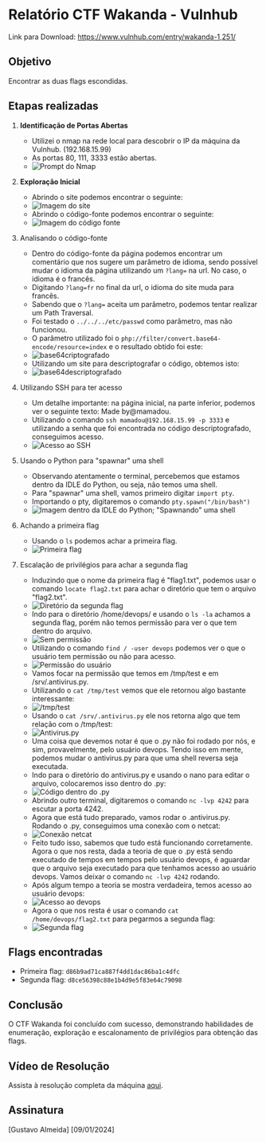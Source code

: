 # Relatório CTF Wakanda - Vulnhub
Link para Download: https://www.vulnhub.com/entry/wakanda-1,251/

## Objetivo
Encontrar as duas flags escondidas.

## Etapas realizadas

1. **Identificação de Portas Abertas**
   - Utilizei o nmap na rede local para descobrir o IP da máquina da Vulnhub. (192.168.15.99)
   - As portas 80, 111, 3333 estão abertas.
   - ![Prompt do Nmap](https://github.com/Finkeel/Relatorio-Wakanda/blob/main/imagens/scannmap.png)

2. **Exploração Inicial**
   - Abrindo o site podemos encontrar o seguinte:
   - ![Imagem do site](https://github.com/Finkeel/Relatorio-Wakanda/blob/main/imagens/site.png)
   - Abrindo o código-fonte podemos encontrar o seguinte:
   - ![Imagem do código fonte](https://github.com/Finkeel/Relatorio-Wakanda/blob/main/imagens/codigofonte.png)

3. Analisando o código-fonte
   - Dentro do código-fonte da página podemos encontrar um comentário que nos sugere um parâmetro de idioma, sendo possível mudar o idioma da página utilizando um `?lang=` na url. No caso, o idioma é o francês.
   - Digitando `?lang=fr` no final da url, o idioma do site muda para francês.
   - Sabendo que o `?lang=` aceita um parâmetro, podemos tentar realizar um Path Traversal.
   - Foi testado o `../../../etc/passwd` como parâmetro, mas não funcionou.
   - O parâmetro utilizado foi o `php://filter/convert.base64-encode/resource=index` e o resultado obtido foi este:
   - ![base64criptografado](https://github.com/Finkeel/Relatorio-Wakanda/blob/main/imagens/base64criptografado.png)
   - Utilizando um site para descriptografar o código, obtemos isto:
   - ![base64descriptografado](https://github.com/Finkeel/Relatorio-Wakanda/blob/main/imagens/base64descriptografado.png)

4. Utilizando SSH para ter acesso
   - Um detalhe importante: na página inicial, na parte inferior, podemos ver o seguinte texto: Made by@mamadou.
   - Utilizando o comando `ssh mamadou@192.168.15.99 -p 3333` e utilizando a senha que foi encontrada no código descriptografado, conseguimos acesso.
   - ![Acesso ao SSH](https://github.com/Finkeel/Relatorio-Wakanda/blob/main/imagens/acessossh.png)

5. Usando o Python para "spawnar" uma shell
   - Observando atentamente o terminal, percebemos que estamos dentro da IDLE do Python, ou seja, não temos uma shell.
   - Para "spawnar" uma shell, vamos primeiro digitar `import pty`.
   - Importando o pty, digitaremos o comando `pty.spawn("/bin/bash")`
   - ![Imagem dentro da IDLE do Python; "Spawnando" uma shell](https://github.com/Finkeel/Relatorio-Wakanda/blob/main/imagens/spawnandoshell.png)

6. Achando a primeira flag
   - Usando o `ls` podemos achar a primeira flag.
   - ![Primeira flag]()

7. Escalação de privilégios para achar a segunda flag
   - Induzindo que o nome da primeira flag é "flag1.txt", podemos usar o comando `locate flag2.txt` para achar o diretório que tem o arquivo "flag2.txt".
   - ![Diretório da segunda flag](https://github.com/Finkeel/Relatorio-Wakanda/blob/main/imagens/primeiraflag.png)
   - Indo para o diretório /home/devops/ e usando o `ls -la` achamos a segunda flag, porém não temos permissão para ver o que tem dentro do arquivo.
   - ![Sem permissão](https://github.com/Finkeel/Relatorio-Wakanda/blob/main/imagens/sempermissaosegundaflag.png)
   - Utilizando o comando `find / -user devops` podemos ver o que o usuário tem permissão ou não para acesso.
   - ![Permissão do usuário](https://github.com/Finkeel/Relatorio-Wakanda/blob/main/imagens/permissaousuario.png)
   - Vamos focar na permissão que temos em /tmp/test e em /srv/.antivirus.py.
   - Utilizando o `cat /tmp/test` vemos que ele retornou algo bastante interessante:
   - ![/tmp/test](https://github.com/Finkeel/Relatorio-Wakanda/blob/main/imagens/tmptest.png)
   - Usando o `cat /srv/.antivirus.py` ele nos retorna algo que  tem relação com o /tmp/test:
   - ![Antivirus.py](https://github.com/Finkeel/Relatorio-Wakanda/blob/main/imagens/antiviruspy.png)
   - Uma coisa que devemos notar é que o .py não foi rodado por nós, e sim, provavelmente, pelo usuário devops. Tendo isso em mente, podemos mudar o antivirus.py para que uma shell reversa seja executada.
   - Indo para o diretório do antivirus.py e usando o nano para editar o arquivo, colocaremos isso dentro do .py:
   - ![Código dentro do .py](https://github.com/Finkeel/Relatorio-Wakanda/blob/main/imagens/codigopython.png)
   - Abrindo outro terminal, digitaremos o comando `nc -lvp 4242` para escutar a porta 4242.
   - Agora que está tudo preparado, vamos rodar o .antivirus.py. Rodando o .py, conseguimos uma conexão com o netcat:
   - ![Conexão netcat](https://github.com/Finkeel/Relatorio-Wakanda/blob/main/imagens/netcat.png)
   - Feito tudo isso, sabemos que tudo está funcionando corretamente. Agora o que nos resta, dada a teoria de que o .py está sendo executado de tempos em tempos pelo usuário devops, é aguardar que o arquivo seja executado para que tenhamos acesso ao usuário devops. Vamos deixar o comando `nc -lvp 4242` rodando.
   - Após algum tempo a teoria se mostra verdadeira, temos acesso ao usuário devops:
   - ![Acesso ao devops](https://github.com/Finkeel/Relatorio-Wakanda/blob/main/imagens/devopsacesso.png)
   - Agora o que nos resta é usar o comando `cat /home/devops/flag2.txt` para pegarmos a segunda flag:
   - ![Segunda flag](https://github.com/Finkeel/Relatorio-Wakanda/blob/main/imagens/segundaflagpega.png)

## Flags encontradas
- Primeira flag: `d86b9ad71ca887f4dd1dac86ba1c4dfc`
- Segunda flag: `d8ce56398c88e1b4d9e5f83e64c79098`

## Conclusão
O CTF Wakanda foi concluído com sucesso, demonstrando habilidades de enumeração, exploração e escalonamento de privilégios para obtenção das flags.

## Vídeo de Resolução
Assista à resolução completa da máquina [aqui](https://www.youtube.com/watch?v=2-VJPadF79A).

## Assinatura
[Gustavo Almeida]
[09/01/2024]
